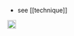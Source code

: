 
- see [[technique]]

<img src='https://scrapbox.io/api/pages/nishio/en/icon' alt='en.icon' height="19.5"/>